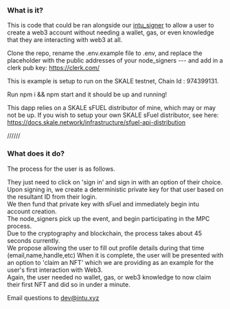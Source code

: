 ### What is it?

This is code that could be ran alongside our [intu_signer](https://github.com/w3-key/intu_node_signer) to allow a user to create a web3 account without needing a wallet, gas, or even knowledge that they are interacting with web3 at all.

Clone the repo, rename the .env.example file to .env, and replace the placeholder with the public addresses of your node_signers --- and add in a clerk pub key: https://clerk.com/

This is example is setup to run on the SKALE testnet, Chain Id : 974399131.

Run npm i && npm start and it should be up and running!

This dapp relies on a SKALE sFUEL distributor of mine, which may or may not be up. If you wish to setup your own SKALE sFuel distributor, see here: https://docs.skale.network/infrastructure/sfuel-api-distribution

//////

### What does it do?

The process for the user is as follows.

They just need to click on 'sign in' and sign in with an option of their choice.  
Upon signing in, we create a deterministic private key for that user based on the resultant ID from their login.  
We then fund that private key with sFuel and immediately begin intu account creation.  
The node_signers pick up the event, and begin participating in the MPC process.  
Due to the cryptography and blockchain, the process takes about 45 seconds currently.  
We propose allowing the user to fill out profile details during that time (email,name,handle,etc)
When it is complete, the user will be presented with an option to 'claim an NFT' which we are providing as an example for the user's first interaction with Web3.  
Again, the user needed no wallet, gas, or web3 knowledge to now claim their first NFT and did so in under a minute.

Email questions to dev@intu.xyz
